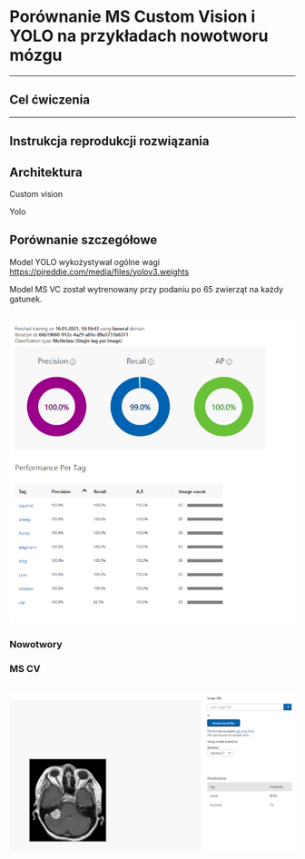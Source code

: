 # Porównanie MS Custom Vision i YOLO na przykładach nowotworu mózgu
---
## Cel ćwiczenia


---
## Instrukcja reprodukcji rozwiązania



## Architektura
Custom vision

Yolo
## Porównanie szczegółowe

Model YOLO wykożystywał ogólne wagi https://pjreddie.com/media/files/yolov3.weights

Model MS VC został wytrenowany przy podaniu po 65 zwierząt na każdy gatunek.

![image info](./img/general.png)
---
### Nowotwory
### MS CV
![image info](./img/cancer_data/cancer1.png)
---
